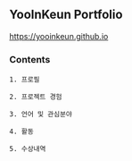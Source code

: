 
YooInKeun Portfolio
---------------------------------------------

https://yooinkeun.github.io

### Contents

```
1. 프로필

2. 프로젝트 경험

3. 언어 및 관심분야

4. 활동

5. 수상내역
```
